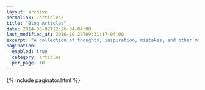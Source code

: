 ```yaml
---
layout: archive
permalink: /articles/
title: "Blog Articles"
date: 2014-06-02T12:26:34-04:00
last_modified_at: 2016-10-27T09:31:17-04:00
excerpt: "A collection of thoughts, inspiration, mistakes, and other minutia I've written. For smaller, more regular tidbits --- peruse the [*Today I Learned*](/til/) section."
pagination: 
  enabled: true
  category: articles
  per_page: 10
---
```


{% include paginator.html %}
